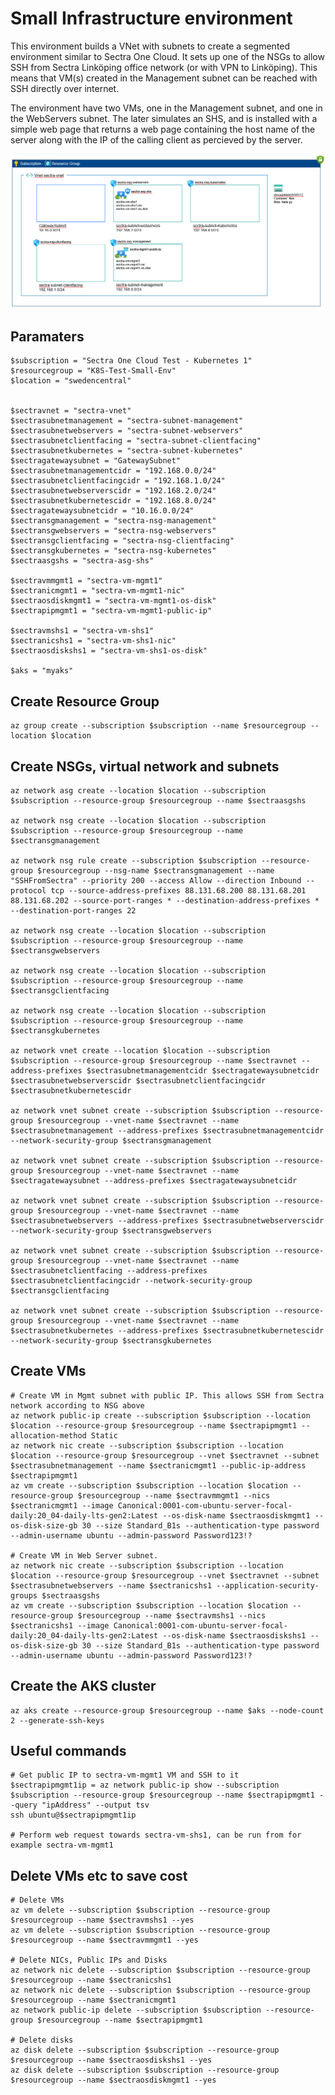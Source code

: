# Small Infrastructure environment

This environment builds a VNet with subnets to create a segmented environment similar to Sectra One Cloud. It sets up one of the NSGs to allow SSH from Sectra Linköping office network (or with VPN to Linköping). This means that VM(s) created in the Management subnet can be reached with SSH directly over internet.

The environment have two VMs, one in the Management subnet, and one in the WebServers subnet. The later simulates an SHS, and is installed with a simple web page that returns a web page containing the host name of the server along with the IP of the calling client as percieved by the server.

![Overview](SmallEnvironmentOverview.png)

## Paramaters


    $subscription = "Sectra One Cloud Test - Kubernetes 1"
    $resourcegroup = "K8S-Test-Small-Env"
    $location = "swedencentral"


    $sectravnet = "sectra-vnet"
    $sectrasubnetmanagement = "sectra-subnet-management"
    $sectrasubnetwebservers = "sectra-subnet-webservers"
    $sectrasubnetclientfacing = "sectra-subnet-clientfacing"
    $sectrasubnetkubernetes = "sectra-subnet-kubernetes"
    $sectragatewaysubnet = "GatewaySubnet"
    $sectrasubnetmanagementcidr = "192.168.0.0/24"
    $sectrasubnetclientfacingcidr = "192.168.1.0/24"
    $sectrasubnetwebserverscidr = "192.168.2.0/24"
    $sectrasubnetkubernetescidr = "192.168.8.0/24"
    $sectragatewaysubnetcidr = "10.16.0.0/24"
    $sectransgmanagement = "sectra-nsg-management"
    $sectransgwebservers = "sectra-nsg-webservers"
    $sectransgclientfacing = "sectra-nsg-clientfacing"
    $sectransgkubernetes = "sectra-nsg-kubernetes"
    $sectraasgshs = "sectra-asg-shs"

    $sectravmmgmt1 = "sectra-vm-mgmt1"
    $sectranicmgmt1 = "sectra-vm-mgmt1-nic"
    $sectraosdiskmgmt1 = "sectra-vm-mgmt1-os-disk"
    $sectrapipmgmt1 = "sectra-vm-mgmt1-public-ip"

    $sectravmshs1 = "sectra-vm-shs1"
    $sectranicshs1 = "sectra-vm-shs1-nic"
    $sectraosdiskshs1 = "sectra-vm-shs1-os-disk"

    $aks = "myaks"


## Create Resource Group

    az group create --subscription $subscription --name $resourcegroup --location $location


## Create NSGs, virtual network and subnets

    az network asg create --location $location --subscription $subscription --resource-group $resourcegroup --name $sectraasgshs

    az network nsg create --location $location --subscription $subscription --resource-group $resourcegroup --name $sectransgmanagement
    
    az network nsg rule create --subscription $subscription --resource-group $resourcegroup --nsg-name $sectransgmanagement --name "SSHFromSectra" --priority 200 --access Allow --direction Inbound --protocol tcp --source-address-prefixes 88.131.68.200 88.131.68.201 88.131.68.202 --source-port-ranges * --destination-address-prefixes * --destination-port-ranges 22

    az network nsg create --location $location --subscription $subscription --resource-group $resourcegroup --name $sectransgwebservers
    
    az network nsg create --location $location --subscription $subscription --resource-group $resourcegroup --name $sectransgclientfacing

    az network nsg create --location $location --subscription $subscription --resource-group $resourcegroup --name $sectransgkubernetes

    az network vnet create --location $location --subscription $subscription --resource-group $resourcegroup --name $sectravnet --address-prefixes $sectrasubnetmanagementcidr $sectragatewaysubnetcidr $sectrasubnetwebserverscidr $sectrasubnetclientfacingcidr $sectrasubnetkubernetescidr

    az network vnet subnet create --subscription $subscription --resource-group $resourcegroup --vnet-name $sectravnet --name $sectrasubnetmanagement --address-prefixes $sectrasubnetmanagementcidr --network-security-group $sectransgmanagement

    az network vnet subnet create --subscription $subscription --resource-group $resourcegroup --vnet-name $sectravnet --name $sectragatewaysubnet --address-prefixes $sectragatewaysubnetcidr

    az network vnet subnet create --subscription $subscription --resource-group $resourcegroup --vnet-name $sectravnet --name $sectrasubnetwebservers --address-prefixes $sectrasubnetwebserverscidr --network-security-group $sectransgwebservers

    az network vnet subnet create --subscription $subscription --resource-group $resourcegroup --vnet-name $sectravnet --name $sectrasubnetclientfacing --address-prefixes $sectrasubnetclientfacingcidr --network-security-group $sectransgclientfacing

    az network vnet subnet create --subscription $subscription --resource-group $resourcegroup --vnet-name $sectravnet --name $sectrasubnetkubernetes --address-prefixes $sectrasubnetkubernetescidr --network-security-group $sectransgkubernetes


## Create VMs

    # Create VM in Mgmt subnet with public IP. This allows SSH from Sectra network according to NSG above
    az network public-ip create --subscription $subscription --location $location --resource-group $resourcegroup --name $sectrapipmgmt1 --allocation-method Static
    az network nic create --subscription $subscription --location $location --resource-group $resourcegroup --vnet $sectravnet --subnet $sectrasubnetmanagement --name $sectranicmgmt1 --public-ip-address $sectrapipmgmt1
    az vm create --subscription $subscription --location $location --resource-group $resourcegroup --name $sectravmmgmt1 --nics $sectranicmgmt1 --image Canonical:0001-com-ubuntu-server-focal-daily:20_04-daily-lts-gen2:Latest --os-disk-name $sectraosdiskmgmt1 --os-disk-size-gb 30 --size Standard_B1s --authentication-type password --admin-username ubuntu --admin-password Password123!?

    # Create VM in Web Server subnet.
    az network nic create --subscription $subscription --location $location --resource-group $resourcegroup --vnet $sectravnet --subnet $sectrasubnetwebservers --name $sectranicshs1 --application-security-groups $sectraasgshs
    az vm create --subscription $subscription --location $location --resource-group $resourcegroup --name $sectravmshs1 --nics $sectranicshs1 --image Canonical:0001-com-ubuntu-server-focal-daily:20_04-daily-lts-gen2:Latest --os-disk-name $sectraosdiskshs1 --os-disk-size-gb 30 --size Standard_B1s --authentication-type password --admin-username ubuntu --admin-password Password123!?

## Create the AKS cluster
    az aks create --resource-group $resourcegroup --name $aks --node-count 2 --generate-ssh-keys


## Useful commands

    # Get public IP to sectra-vm-mgmt1 VM and SSH to it
    $sectrapipmgmt1ip = az network public-ip show --subscription $subscription --resource-group $resourcegroup --name $sectrapipmgmt1 --query "ipAddress" --output tsv
    ssh ubuntu@$sectrapipmgmt1ip

    # Perform web request towards sectra-vm-shs1, can be run from for example sectra-vm-mgmt1
    

## Delete VMs etc to save cost

    # Delete VMs
    az vm delete --subscription $subscription --resource-group $resourcegroup --name $sectravmshs1 --yes
    az vm delete --subscription $subscription --resource-group $resourcegroup --name $sectravmmgmt1 --yes

    # Delete NICs, Public IPs and Disks
    az network nic delete --subscription $subscription --resource-group $resourcegroup --name $sectranicshs1
    az network nic delete --subscription $subscription --resource-group $resourcegroup --name $sectranicmgmt1
    az network public-ip delete --subscription $subscription --resource-group $resourcegroup --name $sectrapipmgmt1

    # Delete disks
    az disk delete --subscription $subscription --resource-group $resourcegroup --name $sectraosdiskshs1 --yes
    az disk delete --subscription $subscription --resource-group $resourcegroup --name $sectraosdiskmgmt1 --yes


